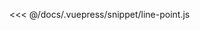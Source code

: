 <ClientOnly>
  <common-code-view name="line-point" :is-code-view="false"/>
</ClientOnly>

<<< @/docs/.vuepress/snippet/line-point.js

